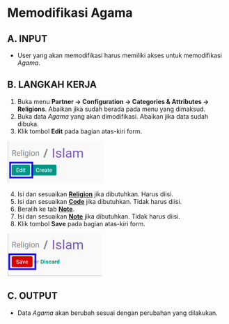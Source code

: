 # Memodifikasi Agama

## A. INPUT

* User yang akan memodifikasi harus memiliki akses untuk memodifikasi *Agama*.

## B. LANGKAH KERJA

1. Buka menu **Partner -> Configuration -> Categories & Attributes -> Religions**. Abaikan jika sudah berada pada menu yang dimaksud.
2. Buka data *Agama* yang akan dimodifikasi. Abaikan jika data sudah dibuka.
3. Klik tombol **Edit** pada bagian atas-kiri form.

![](../../../img/agama/tombol-edit.png)

4. Isi dan sesuaikan **[Religion](./penjelasan.md#field-name)** jika dibutuhkan. Harus diisi.
5. Isi dan sesuaikan **[Code](./penjelasan.md#field-code)** jika dibutuhkan. Tidak harus diisi.
6. Beralih ke tab **[Note](./penjelasan.md#tab-note)**.
7. Isi dan sesuaikan **[Note](./penjelasan.md#field-note)** jika dibutuhkan. Tidak harus diisi.
8. Klik tombol **Save** pada bagian atas-kiri form.

![](../../../img/agama/tombol-simpan-modifikasi.png)

## C. OUTPUT

* Data *Agama* akan berubah sesuai dengan perubahan yang dilakukan.
